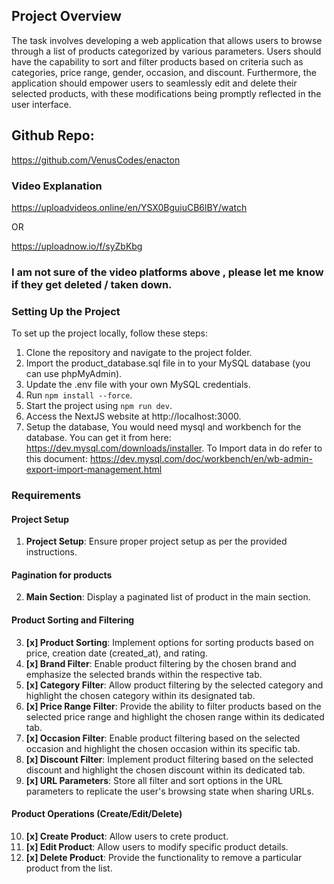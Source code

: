 ## Project Overview

The task involves developing a web application that allows users to browse through a list of products categorized by various parameters. Users should have the capability to sort and filter products based on criteria such as categories, price range, gender, occasion, and discount. Furthermore, the application should empower users to seamlessly edit and delete their selected products, with these modifications being promptly reflected in the user interface.

## Github Repo:

https://github.com/VenusCodes/enacton

### Video Explanation

https://uploadvideos.online/en/YSX0BguiuCB6lBY/watch

OR

https://uploadnow.io/f/syZbKbg

### I am not sure of the video platforms above , please let me know if they get deleted / taken down.

### Setting Up the Project

To set up the project locally, follow these steps:

1. Clone the repository and navigate to the project folder.
2. Import the product_database.sql file in to your MySQL database (you can use phpMyAdmin).
3. Update the .env file with your own MySQL credentials.
4. Run `npm install --force`.
5. Start the project using `npm run dev`.
6. Access the NextJS website at http://localhost:3000.
7. Setup the database, You would need mysql and workbench for the database. You can get it from here: https://dev.mysql.com/downloads/installer. To Import data in do refer to this document: https://dev.mysql.com/doc/workbench/en/wb-admin-export-import-management.html

### Requirements

#### Project Setup

1. **Project Setup**: Ensure proper project setup as per the provided instructions.

#### Pagination for products

2. **Main Section**: Display a paginated list of product in the main section.

#### Product Sorting and Filtering

3. **[x] Product Sorting**: Implement options for sorting products based on price, creation date (created_at), and rating.
4. **[x] Brand Filter**: Enable product filtering by the chosen brand and emphasize the selected brands within the respective tab.
5. **[x] Category Filter**: Allow product filtering by the selected category and highlight the chosen category within its designated tab.
6. **[x] Price Range Filter**: Provide the ability to filter products based on the selected price range and highlight the chosen range within its dedicated tab.
7. **[x] Occasion Filter**: Enable product filtering based on the selected occasion and highlight the chosen occasion within its specific tab.
8. **[x] Discount Filter**: Implement product filtering based on the selected discount and highlight the chosen discount within its dedicated tab.
9. **[x] URL Parameters**: Store all filter and sort options in the URL parameters to replicate the user's browsing state when sharing URLs.

#### Product Operations (Create/Edit/Delete)

10. **[x] Create Product**: Allow users to crete product.
11. **[x] Edit Product**: Allow users to modify specific product details.
12. **[x] Delete Product**: Provide the functionality to remove a particular product from the list.
